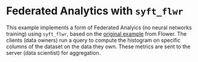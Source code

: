 # Federated Analytics with `syft_flwr`

This example implements a form of Federated Analyics (no neural networks training) using `syft_flwr`, based on the [original example](https://github.com/adap/flower/blob/main/examples/quickstart-pandas/README.md) from Flower.
The clients (data owners) run a query to compute the histogram on specific columns of the dataset on the data they own. These metrics are sent to the server (data scientist) for aggregation.